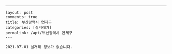 ---
    layout: post
    comments: true
    title: 부산광역시 연제구
    categories: [실거래가]
    permalink: /apt/부산광역시 연제구
    ---

    2021-07-01 실거래 정보가 없습니다.

    